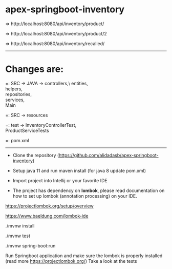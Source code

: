 # apex-springboot-inventory

=> http://localhost:8080/api/inventory/product/

=> http://localhost:8080/api/inventory/product/2

=> http://localhost:8080/api/inventory/recalled/

---------------------------------------------------------

# Changes are:
=: SRC -> JAVA -> controllers,\ 
                  entities,\
                  helpers,\
                  repositories,                  
                  services,                  
                  Main
                  
=: SRC -> resources

=: test -> InventoryControllerTest,\
           ProductServiceTests

=: pom.xml

---------------------------------------------------------------------------

- Clone the repository (https://github.com/alidadasb/apex-springboot-inventory)

- Setup java 11 and run maven install (for java 8 update pom.xml)

- Import project into Intellij or your favorite IDE 

- The project has dependency on **lombok**, please read documentation on how to set up lombok (annotation processing) on your IDE.

https://projectlombok.org/setup/overview

https://www.baeldung.com/lombok-ide


./mvnw install

./mvnw test

./mvnw spring-boot:run


Run Springboot application and make sure the lombok is properly installed (read more https://projectlombok.org/)
Take a look at the tests
